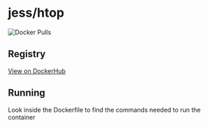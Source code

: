 # jess/htop

![Docker Pulls](https://img.shields.io/docker/pulls/jess/htop)



## Registry

[View on DockerHub](https://hub.docker.com/r/jess/htop)

## Running

Look inside the Dockerfile to find the commands needed to run the container
